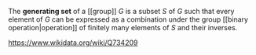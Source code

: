 The **generating set** of a [[group]] $G$ is a subset $S$ of $G$ such that every element of $G$ can be expressed as a combination under the group [[binary operation|operation]] of finitely many elements of $S$ and their inverses.

https://www.wikidata.org/wiki/Q734209